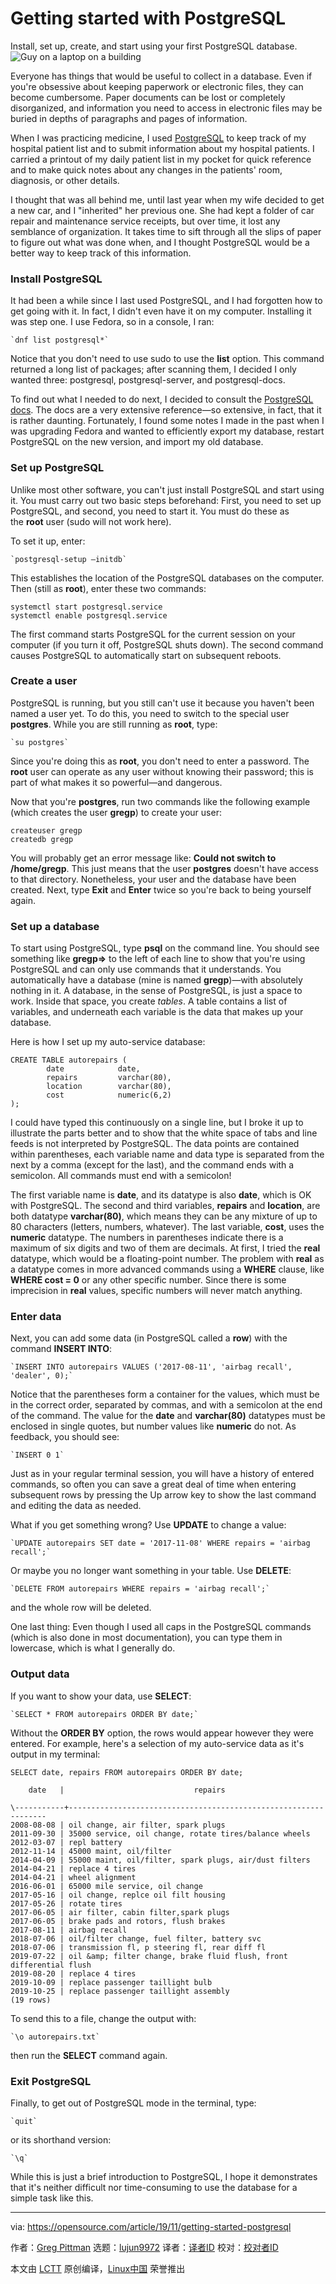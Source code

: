 [#]: collector: (lujun9972)
[#]: translator: ( )
[#]: reviewer: ( )
[#]: publisher: ( )
[#]: url: ( )
[#]: subject: (Getting started with PostgreSQL)
[#]: via: (https://opensource.com/article/19/11/getting-started-postgresql)
[#]: author: (Greg Pittman https://opensource.com/users/greg-p)

Getting started with PostgreSQL
======
Install, set up, create, and start using your first PostgreSQL database.
![Guy on a laptop on a building][1]

Everyone has things that would be useful to collect in a database. Even if you're obsessive about keeping paperwork or electronic files, they can become cumbersome. Paper documents can be lost or completely disorganized, and information you need to access in electronic files may be buried in depths of paragraphs and pages of information.

When I was practicing medicine, I used [PostgreSQL][2] to keep track of my hospital patient list and to submit information about my hospital patients. I carried a printout of my daily patient list in my pocket for quick reference and to make quick notes about any changes in the patients' room, diagnosis, or other details.

I thought that was all behind me, until last year when my wife decided to get a new car, and I "inherited" her previous one. She had kept a folder of car repair and maintenance service receipts, but over time, it lost any semblance of organization. It takes time to sift through all the slips of paper to figure out what was done when, and I thought PostgreSQL would be a better way to keep track of this information.

### Install PostgreSQL

It had been a while since I last used PostgreSQL, and I had forgotten how to get going with it. In fact, I didn't even have it on my computer. Installing it was step one. I use Fedora, so in a console, I ran:


```
`dnf list postgresql*`
```

Notice that you don't need to use sudo to use the **list** option. This command returned a long list of packages; after scanning them, I decided I only wanted three: postgresql, postgresql-server, and postgresql-docs.

To find out what I needed to do next, I decided to consult the [PostgreSQL docs][3]. The docs are a very extensive reference—so extensive, in fact, that it is rather daunting. Fortunately, I found some notes I made in the past when I was upgrading Fedora and wanted to efficiently export my database, restart PostgreSQL on the new version, and import my old database.

### Set up PostgreSQL

Unlike most other software, you can't just install PostgreSQL and start using it. You must carry out two basic steps beforehand: First, you need to set up PostgreSQL, and second, you need to start it. You must do these as the **root** user (sudo will not work here).

To set it up, enter:


```
`postgresql-setup –initdb`
```

This establishes the location of the PostgreSQL databases on the computer. Then (still as **root**), enter these two commands:


```
systemctl start postgresql.service
systemctl enable postgresql.service
```

The first command starts PostgreSQL for the current session on your computer (if you turn it off, PostgreSQL shuts down). The second command causes PostgreSQL to automatically start on subsequent reboots.

### Create a user

PostgreSQL is running, but you still can't use it because you haven't been named a user yet. To do this, you need to switch to the special user **postgres**. While you are still running as **root**, type:


```
`su postgres`
```

Since you're doing this as **root**, you don't need to enter a password. The **root** user can operate as any user without knowing their password; this is part of what makes it so powerful—and dangerous.

Now that you're **postgres**, run two commands like the following example (which creates the user **gregp**) to create your user:


```
createuser gregp
createdb gregp
```

You will probably get an error message like: **Could not switch to /home/gregp**. This just means that the user **postgres** doesn't have access to that directory. Nonetheless, your user and the database have been created. Next, type **Exit** and **Enter** twice so you're back to being yourself again.

### Set up a database

To start using PostgreSQL, type **psql** on the command line. You should see something like **gregp=&gt;** to the left of each line to show that you're using PostgreSQL and can only use commands that it understands. You automatically have a database (mine is named **gregp**)—with absolutely nothing in it. A database, in the sense of PostgreSQL, is just a space to work. Inside that space, you create _tables_. A table contains a list of variables, and underneath each variable is the data that makes up your database.

Here is how I set up my auto-service database:


```
CREATE TABLE autorepairs (
        date            date,
        repairs         varchar(80),
        location        varchar(80),
        cost            numeric(6,2)
);
```

I could have typed this continuously on a single line, but I broke it up to illustrate the parts better and to show that the white space of tabs and line feeds is not interpreted by PostgreSQL. The data points are contained within parentheses, each variable name and data type is separated from the next by a comma (except for the last), and the command ends with a semicolon. All commands must end with a semicolon!

The first variable name is **date**, and its datatype is also **date**, which is OK with PostgreSQL. The second and third variables, **repairs** and **location**, are both datatype **varchar(80)**, which means they can be any mixture of up to 80 characters (letters, numbers, whatever). The last variable, **cost**, uses the **numeric** datatype. The numbers in parentheses indicate there is a maximum of six digits and two of them are decimals. At first, I tried the **real** datatype, which would be a floating-point number. The problem with **real** as a datatype comes in more advanced commands using a **WHERE** clause, like **WHERE cost = 0** or any other specific number. Since there is some imprecision in **real** values, specific numbers will never match anything.

### Enter data

Next, you can add some data (in PostgreSQL called a **row**) with the command **INSERT INTO**:


```
`INSERT INTO autorepairs VALUES ('2017-08-11', 'airbag recall', 'dealer', 0);`
```

Notice that the parentheses form a container for the values, which must be in the correct order, separated by commas, and with a semicolon at the end of the command. The value for the **date** and **varchar(80)** datatypes must be enclosed in single quotes, but number values like **numeric** do not. As feedback, you should see:


```
`INSERT 0 1`
```

Just as in your regular terminal session, you will have a history of entered commands, so often you can save a great deal of time when entering subsequent rows by pressing the Up arrow key to show the last command and editing the data as needed.

What if you get something wrong? Use **UPDATE** to change a value:


```
`UPDATE autorepairs SET date = '2017-11-08' WHERE repairs = 'airbag recall';`
```

Or maybe you no longer want something in your table. Use **DELETE**:


```
`DELETE FROM autorepairs WHERE repairs = 'airbag recall';`
```

and the whole row will be deleted.

One last thing: Even though I used all caps in the PostgreSQL commands (which is also done in most documentation), you can type them in lowercase, which is what I generally do.

### Output data

If you want to show your data, use **SELECT**:


```
`SELECT * FROM autorepairs ORDER BY date;`
```

Without the **ORDER BY** option, the rows would appear however they were entered. For example, here's a selection of my auto-service data as it's output in my terminal:


```
SELECT date, repairs FROM autorepairs ORDER BY date;

    date   |                             repairs                             
\-----------+-----------------------------------------------------------------
2008-08-08 | oil change, air filter, spark plugs
2011-09-30 | 35000 service, oil change, rotate tires/balance wheels
2012-03-07 | repl battery
2012-11-14 | 45000 maint, oil/filter
2014-04-09 | 55000 maint, oil/filter, spark plugs, air/dust filters
2014-04-21 | replace 4 tires
2014-04-21 | wheel alignment
2016-06-01 | 65000 mile service, oil change
2017-05-16 | oil change, replce oil filt housing
2017-05-26 | rotate tires
2017-06-05 | air filter, cabin filter,spark plugs
2017-06-05 | brake pads and rotors, flush brakes
2017-08-11 | airbag recall
2018-07-06 | oil/filter change, fuel filter, battery svc
2018-07-06 | transmission fl, p steering fl, rear diff fl
2019-07-22 | oil &amp; filter change, brake fluid flush, front differential flush
2019-08-20 | replace 4 tires
2019-10-09 | replace passenger taillight bulb
2019-10-25 | replace passenger taillight assembly
(19 rows)
```

To send this to a file, change the output with:


```
`\o autorepairs.txt`
```

then run the **SELECT** command again.

### Exit PostgreSQL

Finally, to get out of PostgreSQL mode in the terminal, type:


```
`quit`
```

or its shorthand version:


```
`\q`
```

While this is just a brief introduction to PostgreSQL, I hope it demonstrates that it's neither difficult nor time-consuming to use the database for a simple task like this.

--------------------------------------------------------------------------------

via: https://opensource.com/article/19/11/getting-started-postgresql

作者：[Greg Pittman][a]
选题：[lujun9972][b]
译者：[译者ID](https://github.com/译者ID)
校对：[校对者ID](https://github.com/校对者ID)

本文由 [LCTT](https://github.com/LCTT/TranslateProject) 原创编译，[Linux中国](https://linux.cn/) 荣誉推出

[a]: https://opensource.com/users/greg-p
[b]: https://github.com/lujun9972
[1]: https://opensource.com/sites/default/files/styles/image-full-size/public/lead-images/computer_code_programming_laptop.jpg?itok=ormv35tV (Guy on a laptop on a building)
[2]: https://www.postgresql.org/
[3]: http://www.postgresql.org/docs
